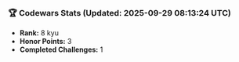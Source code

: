 ### 🏆 Codewars Stats (Updated: 2025-09-29 08:13:24 UTC)

- **Rank:** 8 kyu
- **Honor Points:** 3
- **Completed Challenges:** 1
